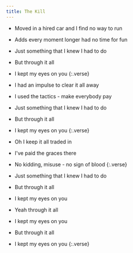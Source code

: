 ```yaml
---
title: The Kill
---
```


- Moved in a hired car
and I find no way to run
- Adds every moment longer
had no time for fun
- Just something that I knew I had to do
- But through it all
- I kept my eyes on you
{:.verse}

- I had an impulse to clear it all away
- I used the tactics - make everybody pay
- Just something that I knew I had to do
- But through it all
- I kept my eyes on you
{:.verse}

- Oh I keep it all traded in
- I've paid the graces there
- No kidding, misuse -
no sign of blood
{:.verse}

- Just something that I knew I had to do
- But through it all
- I kept my eyes on you
- Yeah through it all
- I kept my eyes on you
- But through it all
- I kept my eyes on you
{:.verse}

